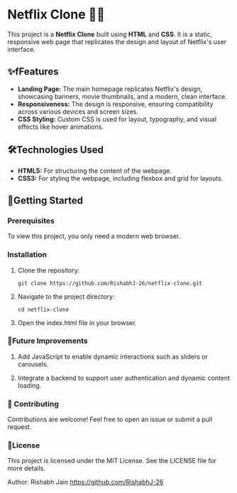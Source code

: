 # Netflix Clone 🎥🍿

This project is a **Netflix Clone** built using **HTML** and **CSS**. It is a static, responsive web page that replicates the design and layout of Netflix's user interface.

## ✨fFeatures

- **Landing Page:** The main homepage replicates Netflix's design, showcasing banners, movie thumbnails, and a modern, clean interface.
- **Responsiveness:** The design is responsive, ensuring compatibility across various devices and screen sizes.
- **CSS Styling:** Custom CSS is used for layout, typography, and visual effects like hover animations.

## 🛠️Technologies Used

- **HTML5:** For structuring the content of the webpage.
- **CSS3:** For styling the webpage, including flexbox and grid for layouts.

## 🚀Getting Started

### Prerequisites

To view this project, you only need a modern web browser.

### Installation

1. Clone the repository:
   ```
   git clone https://github.com/RishabhJ-26/netflix-clone.git
   
   ```
2. Navigate to the project directory:
   ```
   cd netflix-clone
   
   ```
3. Open the index.html file in your browser.

### 🚧Future Improvements

1. Add JavaScript to enable dynamic interactions such as sliders or carousels.

2. Integrate a backend to support user authentication and dynamic content loading.

   
### 🤝 Contributing
Contributions are welcome! Feel free to open an issue or submit a pull request.

### 📝License
This project is licensed under the MIT License. See the LICENSE file for more details.

Author: Rishabh Jain
https://github.com/RishabhJ-26

